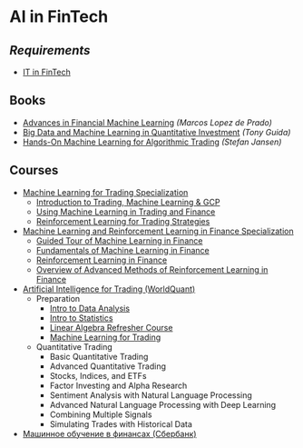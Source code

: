 # AI in FinTech

## _Requirements_
- [IT in FinTech](it-in-fin-tech.md)

## Books
- [Advances in Financial Machine Learning](https://www.amazon.com/Advances-Financial-Machine-Learning-Marcos/dp/1119482089) _(Marcos Lopez de Prado)_
- [Big Data and Machine Learning in Quantitative Investment](https://www.amazon.com/Machine-Learning-Quantitative-Investment-Finance-dp-1119522196/dp/1119522196) _(Tony Guida)_
- [Hands-On Machine Learning for Algorithmic Trading](https://www.amazon.com/Hands-Machine-Learning-Algorithmic-Trading/dp/178934641X) _(Stefan Jansen)_

## Courses
- [Machine Learning for Trading Specialization](https://www.coursera.org/specializations/machine-learning-trading)
  - [Introduction to Trading, Machine Learning & GCP](https://www.coursera.org/learn/introduction-trading-machine-learning-gcp)
  - [Using Machine Learning in Trading and Finance](https://www.coursera.org/learn/machine-learning-trading-finance)
  - [Reinforcement Learning for Trading Strategies](https://www.coursera.org/learn/trading-strategies-reinforcement-learning)
- [Machine Learning and Reinforcement Learning in Finance Specialization](https://www.coursera.org/specializations/machine-learning-reinforcement-finance)
  - [Guided Tour of Machine Learning in Finance](https://www.coursera.org/learn/guided-tour-machine-learning-finance)
  - [Fundamentals of Machine Learning in Finance](https://www.coursera.org/learn/fundamentals-machine-learning-in-finance)
  - [Reinforcement Learning in Finance](https://www.coursera.org/learn/reinforcement-learning-in-finance)
  - [Overview of Advanced Methods of Reinforcement Learning in Finance](https://www.coursera.org/learn/advanced-methods-reinforcement-learning-finance)
- [Artificial Intelligence for Trading (WorldQuant)](https://www.udacity.com/course/ai-for-trading--nd880)
  - Preparation
    - [Intro to Data Analysis](https://www.udacity.com/course/intro-to-data-analysis--ud170)
    - [Intro to Statistics](https://www.udacity.com/course/intro-to-statistics--st101)
    - [Linear Algebra Refresher Course](https://www.udacity.com/course/linear-algebra-refresher-course--ud953)
    - [Machine Learning for Trading](https://www.udacity.com/course/machine-learning-for-trading--ud501)
  - Quantitative Trading
    - Basic Quantitative Trading
    - Advanced Quantitative Trading
    - Stocks, Indices, and ETFs
    - Factor Investing and Alpha Research
    - Sentiment Analysis with Natural Language Processing
    - Advanced Natural Language Processing with Deep Learning
    - Combining Multiple Signals
    - Simulating Trades with Historical Data
- [Машинное обучение в финансах (Сбербанк)](https://www.coursera.org/learn/machinnoe-obuchenie-v-finansah)
